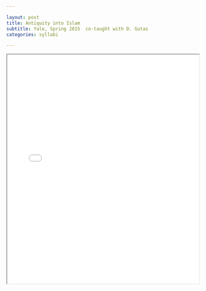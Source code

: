 ```yaml
---

layout: post
title: Antiquity into Islam 
subtitle: Yale, Spring 2015  co-taught with D. Gutas
categories: syllabi

---
```


<div class="resp-container">
<iframe class="resp-iframe" src="{{ 'assets/pdfs/syll1502-antiquityislam.pdf' | relative_url }}" width="100%" height="600px">
    </iframe>
</div>
